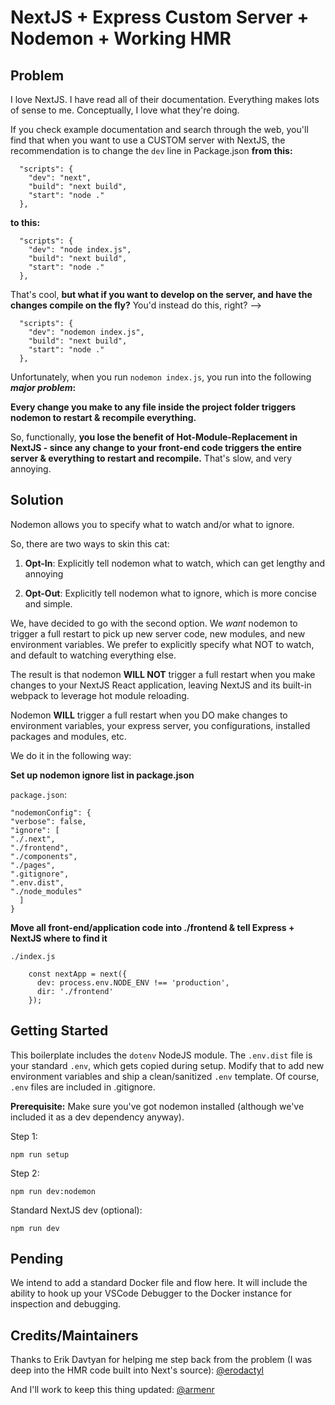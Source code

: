 # NextJS + Express Custom Server + Nodemon + Working HMR

## Problem

I love NextJS. I have read all of their documentation. Everything makes lots of sense to me. Conceptually, I love what they're doing.

If you check example documentation and search through the web, you'll find that when you want to use a CUSTOM server with NextJS, the recommendation is to change the `dev` line in Package.json **from this:**

```
  "scripts": {
    "dev": "next",
    "build": "next build",
    "start": "node ."
  },
```

**to this:**

```
  "scripts": {
    "dev": "node index.js",
    "build": "next build",
    "start": "node ."
  },
```

That's cool, **but what if you want to develop on the server, and have the changes compile on the fly?** You'd instead do this, right? -->

```
  "scripts": {
    "dev": "nodemon index.js",
    "build": "next build",
    "start": "node ."
  },
```

Unfortunately, when you run `nodemon index.js`, you run into the following **_major problem_:**

**Every change you make to any file inside the project folder triggers nodemon to restart & recompile everything.**

So, functionally, **you lose the benefit of Hot-Module-Replacement in NextJS - since any change to your front-end code triggers the entire server & everything to restart and recompile.** That's slow, and very annoying.

## Solution

Nodemon allows you to specify what to watch and/or what to ignore.

So, there are two ways to skin this cat:

1. **Opt-In**: Explicitly tell nodemon what to watch, which can get lengthy and annoying

2. **Opt-Out**: Explicitly tell nodemon what to ignore, which is more concise and simple.

We, have decided to go with the second option. We _want_ nodemon to trigger a full restart to pick up new server code, new modules, and new environment variables. We prefer to explicitly specify what NOT to watch, and default to watching everything else.

The result is that nodemon **WILL NOT** trigger a full restart when you make changes to your NextJS React application, leaving NextJS and its built-in webpack to leverage hot module reloading.

Nodemon **WILL** trigger a full restart when you DO make changes to environment variables, your express server, you configurations, installed packages and modules, etc.

We do it in the following way:

**Set up nodemon ignore list in package.json**

`package.json`:

```
"nodemonConfig": {
"verbose": false,
"ignore": [
"./.next",
"./frontend",
"./components",
"./pages",
".gitignore",
".env.dist",
"./node_modules"
  ]
}
```

**Move all front-end/application code into ./frontend & tell Express + NextJS where to find it**

`./index.js`

```
    const nextApp = next({
      dev: process.env.NODE_ENV !== 'production',
      dir: './frontend'
    });
```

## Getting Started

This boilerplate includes the `dotenv` NodeJS module. The `.env.dist` file is your standard `.env`, which gets copied during setup. Modify that to add new environment variables and ship a clean/sanitized `.env` template. Of course, `.env` files are included in .gitignore.

**Prerequisite:** Make sure you've got nodemon installed (although we've included it as a dev dependency anyway).

Step 1:

```
npm run setup
```

Step 2:

```
npm run dev:nodemon
```

Standard NextJS dev (optional):

```
npm run dev
```

## Pending

We intend to add a standard Docker file and flow here. It will include the ability to hook up your VSCode Debugger to the Docker instance for inspection and debugging.

## Credits/Maintainers

Thanks to Erik Davtyan for helping me step back from the problem (I was deep into the HMR code built into Next's source): [@erodactyl](https://github.com/erodactyl)

And I'll work to keep this thing updated: [@armenr](https://github.com/armenr)
